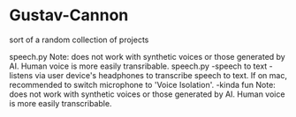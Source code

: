 # Gustav-Cannon
sort of a random collection of projects

speech.py 
Note: does not work with synthetic voices or those generated by AI. Human voice is more easily transribable. 
speech.py 
-speech to text
-listens via user device's headphones to transcribe speech to text. If on mac, recommended to switch microphone to 'Voice Isolation'.
-kinda fun
Note: does not work with synthetic voices or those generated by AI. Human voice is more easily transcribable. 
